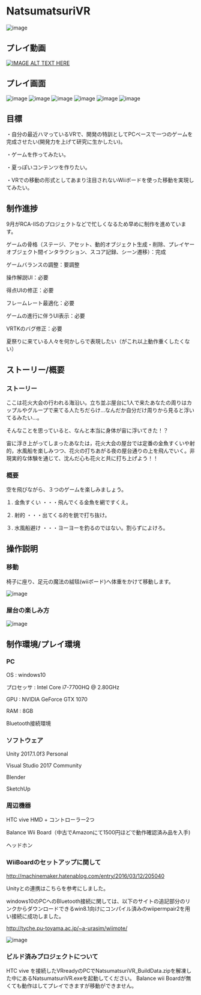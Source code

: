 # NatsumatsuriVR

![image](./ForReadme/NatsumatsuriVR.png)


## プレイ動画

[![IMAGE ALT TEXT HERE](https://img.youtube.com/vi/hg2O0LwIeJg/0.jpg)](https://www.youtube.com/watch?v=hg2O0LwIeJg)


## プレイ画面

![image](./ForReadme/PlayScene1.png)
![image](./ForReadme/PlayScene2.png)
![image](./ForReadme/PlayScene3.png)
![image](./ForReadme/PlayScene4.png)
![image](./ForReadme/PlayingPeople1.png)
![image](./ForReadme/PlayingPeople2.png)



## 目標

・自分の最近ハマっているVRで、開発の特訓としてPCベースで一つのゲームを完成させたい(開発力を上げて研究に生かしたい)。

・ゲームを作ってみたい。

・夏っぽいコンテンツを作りたい。

・VRでの移動の形式としてあまり注目されないWiiボードを使った移動を実現してみたい。

## 制作進捗

9月がRCA-IISのプロジェクトなどで忙しくなるため早めに制作を進めています。

ゲームの骨格（ステージ、アセット、動的オブジェクト生成・削除、プレイヤーオブジェクト間インタラクション、スコア記録、シーン遷移）：完成

ゲームバランスの調整：要調整

操作解説UI：必要

得点UIの修正：必要

フレームレート最適化：必要

ゲームの進行に伴うUI表示：必要

VRTKのバグ修正：必要

夏祭りに来ている人々を何かしらで表現したい（がこれ以上動作重くしたくない）


## ストーリー/概要

### ストーリー

ここは花火大会の行われる海沿い。立ち並ぶ屋台に1人で来たあなたの周りはカップルやグループで来てる人たちだらけ…なんだか自分だけ周りから見ると浮いてるみたい…。

そんなことを思っていると、なんと本当に身体が宙に浮いてきた！？

宙に浮き上がってしまったあなたは，花火大会の屋台では定番の金魚すくいや射的，水風船を楽しみつつ、花火の打ちあがる夜の屋台通りの上を飛んでいく。非現実的な体験を通じて、沈んだ心も花火と共に打ち上げよう！！

### 概要

空を飛びながら、３つのゲームを楽しみましょう。

１. 金魚すくい	・・・飛んでくる金魚を網ですくえ。

２. 射的		・・・出てくる的を銃で打ち抜け。

３. 水風船避け	・・・ヨーヨーを釣るのではない。割らずによけろ。


## 操作説明

### 移動

椅子に座り、足元の魔法の絨毯(wiiボード)へ体重をかけて移動します。

![image](./ForReadme/MovementManual.png)

### 屋台の楽しみ方

![image](./ForReadme/ScoreGetManual.png)


## 制作環境/プレイ環境

### PC

OS : windows10

プロセッサ : Intel Core i7-7700HQ @ 2.80GHz

GPU : NVIDIA GeForce GTX 1070

RAM : 8GB

Bluetooth接続環境

### ソフトウェア

Unity 2017.1.0f3 Personal

Visual Studio 2017 Community

Blender

SketchUp

### 周辺機器

HTC vive HMD + コントローラー2つ

Balance Wii Board（中古でAmazonにて1500円ほどで動作確認済み品を入手)

ヘッドホン

### WiiBoardのセットアップに関して

http://machinemaker.hatenablog.com/entry/2016/03/12/205040

Unityとの連携はこちらを参考にしました。


windows10のPCへのBluetooth接続に関しては、以下のサイトの追記部分のリンクからダウンロードできるwin8.1向けにコンパイル済みのwiipermpair2を用い接続に成功しました。

http://tyche.pu-toyama.ac.jp/~a-urasim/wiimote/

![image](./ForReadme/BluetoothWiiConnected.png)


### ビルド済みプロジェクトについて
HTC vive を接続したVRreadyのPCでNatsumatsuriVR_BuildData.zipを解凍した中にあるNatsumatsuriVR.exeを起動してください。 Balance wii Boardが無くても動作はしてプレイできますが移動ができません。
